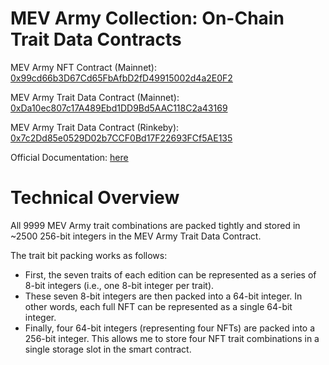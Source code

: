 # MEV Army Collection: On-Chain Trait Data Contracts

MEV Army NFT Contract (Mainnet):
[0x99cd66b3D67Cd65FbAfbD2fD49915002d4a2E0F2](https://etherscan.io/address/0x99cd66b3D67Cd65FbAfbD2fD49915002d4a2E0F2#code)

MEV Army Trait Data Contract (Mainnet):
[0xDa10ec807c17A489Ebd1DD9Bd5AAC118C2a43169](https://etherscan.io/address/0xda10ec807c17a489ebd1dd9bd5aac118c2a43169#readContract)

MEV Army Trait Data Contract (Rinkeby):
[0x7c2Dd85e0529D02b7CCF0Bd17F22693FCf5AE135](https://rinkeby.etherscan.io/address/0x7c2Dd85e0529D02b7CCF0Bd17F22693FCf5AE135#readContract)

Official Documentation:
[here](https://michael-blau.gitbook.io/mev-army-trait-data-documentation/)

# Technical Overview

All 9999 MEV Army trait combinations are packed tightly and stored in ~2500 256-bit integers in the MEV Army Trait Data Contract.

The trait bit packing works as follows:
- First, the seven traits of each edition can be represented as a series of 8-bit integers (i.e., one 8-bit integer per trait).
- These seven 8-bit integers are then packed into a 64-bit integer. In other words, each full NFT can be represented as a single 64-bit integer.
- Finally, four 64-bit integers (representing four NFTs) are packed into a 256-bit integer. This allows me to store four NFT trait combinations in a single storage slot in the smart contract.





